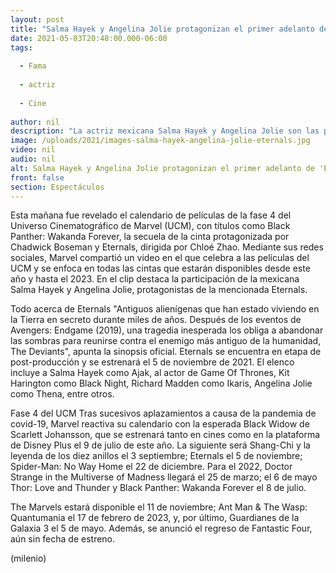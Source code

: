```yaml
---
layout: post
title: "Salma Hayek y Angelina Jolie protagonizan el primer adelanto de 'Eternals', de Marvel"
date: 2021-05-03T20:48:00.000-06:00
tags:
  
  - Fama
  
  - actriz
  
  - Cine
  
author: nil
description: "La actriz mexicana Salma Hayek y Angelina Jolie son las protagonistas de Eternals, cinta dirigida por la ganadora del Premio Oscar, Chloé Zhao. "
image: /uploads/2021/images-salma-hayek-angelina-jolie-eternals.jpg
video: nil
audio: nil
alt: Salma Hayek y Angelina Jolie protagonizan el primer adelanto de 'Eternals', de Marvel
front: false
section: Espectáculos
---
```


Esta mañana fue revelado el calendario de películas de la fase 4 del Universo Cinematográfico de Marvel (UCM), con títulos como Black Panther: Wakanda Forever, la secuela de la cinta protagonizada por Chadwick Boseman y Eternals, dirigida por Chloé Zhao. Mediante sus redes sociales, Marvel compartió un video en el que celebra a las películas del UCM y se enfoca en todas las cintas que estarán disponibles desde este año y hasta el 2023. En el clip destaca la participación de la mexicana Salma Hayek y Angelina Jolie, protagonistas de la mencionada Eternals. 

Todo acerca de Eternals "Antiguos alienígenas que han estado viviendo en la Tierra en secreto durante miles de años. Después de los eventos de Avengers: Endgame (2019), una tragedia inesperada los obliga a abandonar las sombras para reunirse contra el enemigo más antiguo de la humanidad, The Deviants", apunta la sinopsis oficial. Eternals se encuentra en etapa de post-producción y se estrenará el 5 de noviembre de 2021. El elenco incluye a Salma Hayek como Ajak, al actor de Game Of Thrones, Kit Harington como Black Night, Richard Madden como Ikaris, Angelina Jolie como Thena, entre otros. 

Fase 4 del UCM Tras sucesivos aplazamientos a causa de la pandemia de covid-19, Marvel reactiva su calendario con la esperada Black Widow de Scarlett Johansson, que se estrenará tanto en cines como en la plataforma de Disney Plus el 9 de julio de este año. La siguiente será Shang-Chi y la leyenda de los diez anillos el 3 septiembre; Eternals el 5 de noviembre; Spider-Man: No Way Home el 22 de diciembre. Para el 2022, Doctor Strange in the Multiverse of Madness llegará el 25 de marzo; el 6 de mayo Thor: Love and Thunder y Black Panther: Wakanda Forever el 8 de julio. 

The Marvels estará disponible el 11 de noviembre; Ant Man & The Wasp: Quantumania el 17 de febrero de 2023, y, por último, Guardianes de la Galaxia 3 el 5 de mayo. Además, se anunció el regreso de Fantastic Four, aún sin fecha de estreno. 

(milenio)